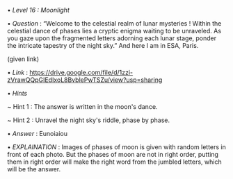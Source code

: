 • *Level 16 : Moonlight*

• *Question* : “Welcome to the celestial realm of lunar mysteries ! Within the celestial dance of phases lies a cryptic enigma waiting to be unraveled. As you gaze upon the fragmented letters adorning each lunar stage, ponder the intricate tapestry of the night sky.” And here I am in ESA, Paris.

(given link)

• *Link* : https://drive.google.com/file/d/1zzi-zVrawQQpGIEdIxoL8BvblePwTSZu/view?usp=sharing

• *Hints*

~ Hint 1 : The answer is written in the moon's dance.

~ Hint 2 : Unravel the night sky's riddle, phase by phase.

• *Answer* : Eunoiaiou

• *EXPLAINATION* : Images of phases of moon is given with random letters in front of each photo. But the phases of moon are not in right order, putting them in right order will make the right word from the jumbled letters, which will be the answer.
